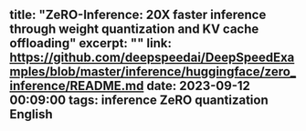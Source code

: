 title: "ZeRO-Inference: 20X faster inference through weight quantization and KV cache offloading"
excerpt: ""
link: https://github.com/deepspeedai/DeepSpeedExamples/blob/master/inference/huggingface/zero_inference/README.md
date: 2023-09-12 00:09:00
tags: inference ZeRO quantization English
---
